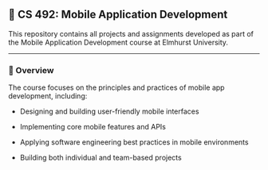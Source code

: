 ## 📱 CS 492: Mobile Application Development

This repository contains all projects and assignments developed as part of the Mobile Application Development course at Elmhurst University.

---

### 📖 Overview

The course focuses on the principles and practices of mobile app development, including:

- Designing and building user-friendly mobile interfaces

- Implementing core mobile features and APIs

- Applying software engineering best practices in mobile environments

- Building both individual and team-based projects